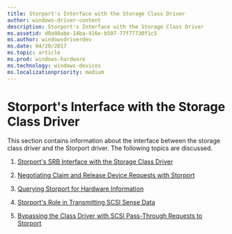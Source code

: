 ```yaml
---
title: Storport's Interface with the Storage Class Driver
author: windows-driver-content
description: Storport's Interface with the Storage Class Driver
ms.assetid: d0a98abe-14ba-416e-b507-77f77730f1c5
ms.author: windowsdriverdev
ms.date: 04/20/2017
ms.topic: article
ms.prod: windows-hardware
ms.technology: windows-devices
ms.localizationpriority: medium
---
```


# Storport's Interface with the Storage Class Driver


This section contains information about the interface between the storage class driver and the Storport driver. The following topics are discussed.

1.  [Storport's SRB Interface with the Storage Class Driver](storport-s-srb-interface-with-the-storage-class-driver.md)

2.  [Negotiating Claim and Release Device Requests with Storport](negotiating-claim-and-release-device-requests-with-storport.md)

3.  [Querying Storport for Hardware Information](querying-storport-for-hardware-information.md)

4.  [Storport's Role in Transmitting SCSI Sense Data](storport-s-role-in-transmitting-scsi-sense-data.md)

5.  [Bypassing the Class Driver with SCSI Pass-Through Requests to Storport](bypassing-the-class-driver-with-scsi-pass-through-requests-to-storport.md)

 

 




